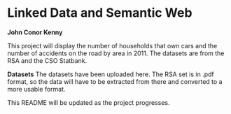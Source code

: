 # Linked Data and Semantic Web
**John Conor Kenny**

This project will display the number of households that own cars and the number of accidents on the road by area in 2011.
The datasets are from the RSA and the CSO Statbank.

**Datasets**
The datasets have been uploaded here. The RSA set is in .pdf format, so the data will have to be extracted from there and converted to a more usable format.

This README will be updated as the project progresses. 
